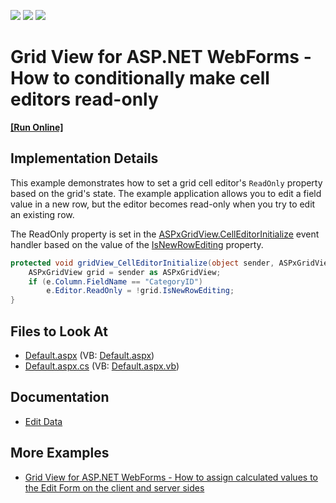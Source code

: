<!-- default badges list -->
![](https://img.shields.io/endpoint?url=https://codecentral.devexpress.com/api/v1/VersionRange/128535020/22.1.4%2B)
[![](https://img.shields.io/badge/Open_in_DevExpress_Support_Center-FF7200?style=flat-square&logo=DevExpress&logoColor=white)](https://supportcenter.devexpress.com/ticket/details/E5116)
[![](https://img.shields.io/badge/📖_How_to_use_DevExpress_Examples-e9f6fc?style=flat-square)](https://docs.devexpress.com/GeneralInformation/403183)
<!-- default badges end -->
# Grid View for ASP.NET WebForms - How to conditionally make cell editors read-only
<!-- run online -->
**[[Run Online]](https://codecentral.devexpress.com/128535020/)**
<!-- run online end -->

## Implementation Details

This example demonstrates how to set a grid cell editor's `ReadOnly` property based on the grid's state. The example application allows you to edit a field value in a new row, but the editor becomes read-only when you try to edit an existing row.

The ReadOnly property is set in the [ASPxGridView.CellEditorInitialize](http://documentation.devexpress.com/#AspNet/DevExpressWebASPxGridViewASPxGridView_CellEditorInitializetopic) event handler based on the value of the [IsNewRowEditing](https://docs.devexpress.com/AspNet/DevExpress.Web.ASPxGridView.IsNewRowEditing) property.

```cs
protected void gridView_CellEditorInitialize(object sender, ASPxGridViewEditorEventArgs e) {
	ASPxGridView grid = sender as ASPxGridView;
	if (e.Column.FieldName == "CategoryID")
		e.Editor.ReadOnly = !grid.IsNewRowEditing;
}
```

## Files to Look At

- [Default.aspx](./CS/Solution/Default.aspx) (VB: [Default.aspx](./VB/Solution/Default.aspx))
- [Default.aspx.cs](./CS/Solution/Default.aspx.cs) (VB: [Default.aspx.vb](./VB/Solution/Default.aspx.vb))

## Documentation

- [Edit Data](https://docs.devexpress.com/AspNet/3712/components/grid-view/concepts/edit-data)

## More Examples

- [Grid View for ASP.NET WebForms - How to assign calculated values to the Edit Form on the client and server sides](https://github.com/DevExpress-Examples/aspxgridview-set-edit-form-values)
